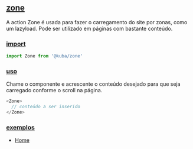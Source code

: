 ## [zone](#)

A action Zone é usada para fazer o carregamento do site por zonas, como um lazyload. Pode ser utilizado em páginas com bastante conteúdo.  

### [import](#)

```javascript
import Zone from '@kuba/zone'
```

### [uso](#)

Chame o componente e acrescente o conteúdo desejado para que seja carregado conforme o scroll na página.

```javascript
<Zone>
  // conteúdo a ser inserido
</Zone>
```

### [exemplos](#)

- [Home](https://github.com/deMGoncalves/kuba/blob/353cb5f205e1e51c45adf5edd6e6323af8ba499f/pages/home/src/component.jsx#L22)



